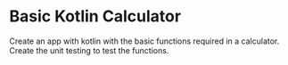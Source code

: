 # Basic Kotlin Calculator
Create an app with kotlin with the basic functions required in a calculator. Create the unit testing to test the functions.
